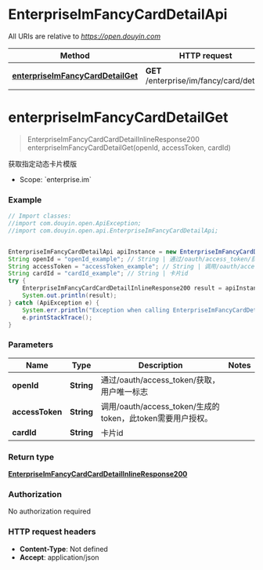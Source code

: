 # EnterpriseImFancyCardDetailApi

All URIs are relative to *https://open.douyin.com*

Method | HTTP request | Description
------------- | ------------- | -------------
[**enterpriseImFancyCardDetailGet**](EnterpriseImFancyCardDetailApi.md#enterpriseImFancyCardDetailGet) | **GET** /enterprise/im/fancy/card/detail/ | 获取指定动态卡片模版

<a name="enterpriseImFancyCardDetailGet"></a>
# **enterpriseImFancyCardDetailGet**
> EnterpriseImFancyCardCardDetailInlineResponse200 enterpriseImFancyCardDetailGet(openId, accessToken, cardId)

获取指定动态卡片模版

* Scope: &#x60;enterprise.im&#x60; 

### Example
```java
// Import classes:
//import com.douyin.open.ApiException;
//import com.douyin.open.api.EnterpriseImFancyCardDetailApi;


EnterpriseImFancyCardDetailApi apiInstance = new EnterpriseImFancyCardDetailApi();
String openId = "openId_example"; // String | 通过/oauth/access_token/获取，用户唯一标志
String accessToken = "accessToken_example"; // String | 调用/oauth/access_token/生成的token，此token需要用户授权。
String cardId = "cardId_example"; // String | 卡片id
try {
    EnterpriseImFancyCardCardDetailInlineResponse200 result = apiInstance.enterpriseImFancyCardDetailGet(openId, accessToken, cardId);
    System.out.println(result);
} catch (ApiException e) {
    System.err.println("Exception when calling EnterpriseImFancyCardDetailApi#enterpriseImFancyCardDetailGet");
    e.printStackTrace();
}
```

### Parameters

Name | Type | Description  | Notes
------------- | ------------- | ------------- | -------------
 **openId** | **String**| 通过/oauth/access_token/获取，用户唯一标志 |
 **accessToken** | **String**| 调用/oauth/access_token/生成的token，此token需要用户授权。 |
 **cardId** | **String**| 卡片id |

### Return type

[**EnterpriseImFancyCardCardDetailInlineResponse200**](EnterpriseImFancyCardCardDetailInlineResponse200.md)

### Authorization

No authorization required

### HTTP request headers

 - **Content-Type**: Not defined
 - **Accept**: application/json

